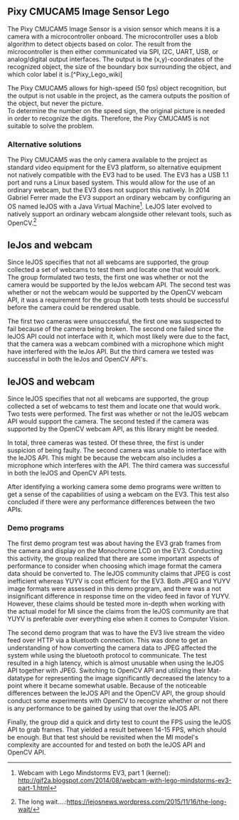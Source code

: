 ## Pixy CMUCAM5 Image Sensor Lego
The Pixy CMUCAM5 Image Sensor is a vision sensor which means it is a camera with a microcontroller onboard. The microcontroller uses a blob algorithm to detect objects based on color. The result from the microcontroller is then either communicated via SPI, I2C, UART, USB, or analog/digital output interfaces. The output is the (x,y)-coordinates of the recognized object, the size of the boundary box surrounding the object, and which color label it is.[^Pixy_Lego_wiki]

The Pixy CMUCAM5 allows for high-speed (50 fps) object recognition, but the output is not usable in the project, as the camera outputs the position of the object, but never the picture.  
To determine the number on the speed sign, the original picture is needed in order to recognize the digits. Therefore, the Pixy CMUCAM5 is not suitable to solve the problem. 

### Alternative solutions
The Pixy CMUCAM5 was the only camera available to the project as standard video equipment for the EV3 platform, so alternative equipment not natively compatible with the EV3 had to be used.
The EV3 has a USB 1.1 port and runs a Linux based system. This would allow for the use of an ordinary webcam, but the EV3 does not support this natively.
In 2014 Gabriel Ferrer made the EV3 support an ordinary webcam by configuring an OS named leJOS with a Java Virtual Machine[^Webcam_with_Lego_Mindstorms_EV3].
LeJOS later evolved to natively support an ordinary webcam alongside other relevant tools, such as OpenCV.[^lejos_091_release]

## leJos and webcam
Since leJOS specifies that not all webcams are supported, the group collected a set of webcams to test them and locate one that would work. The group formulated two tests, the first one was whether or not the camera would be supported by the leJos webcam API. The second test was whether or not the webcam would be supported by the OpenCV webcam API, it was a requirement for the group that both tests should be successful before the camera could be rendered usable. 

The first two cameras were unsuccessful, the first one was suspected to fail because of the camera being broken. The second one failed since the leJOS API could not interface with it, which most likely were due to the fact, that the camera was a webcam combined with a microphone which might have interfered with the leJos API. But the third camera we tested was successful in both the leJos and OpenCV API's. 

## leJOS and webcam
Since leJOS specifies that not all webcams are supported, the group collected a set of webcams to test them and locate one that would work. Two tests were performed. The first was whether or not the leJOS webcam API would support the camera. 
The second tested if the camera was supported by the OpenCV webcam API, as this library might be needed.

In total, three cameras was tested.
Of these three, the first is under suspicion of being faulty.
The second camera was unable to interface with the leJOS API. This might be because the webcam also includes a microphone which interferes with the API.
The third camera was successful in both the leJOS and OpenCV API tests.

After identifying a working camera some demo programs were written to get a sense of the capabilities of using a webcam on the EV3. This test also concluded if there were any performance differences between the two APIs.

### Demo programs
The first demo program test was about having the EV3 grab frames from the camera and display on the Monochrome LCD on the EV3. Conducting this activity, the group realized that there are some important aspects of performance to consider when choosing which image format the camera data should be converted to. The leJOS community claims that JPEG is cost inefficient whereas YUYV is cost efficient for the EV3. Both JPEG and YUYV image formats were assessed in this demo program, and there was a not insignificant difference in response time on the video feed in favor of YUYV. However, these claims should be tested more in-depth when working with the actual model for MI since the claims from the leJOS community are that YUYV is preferable over everything else when it comes to Computer Vision.

The second demo program that was to have the EV3 live stream the video feed over HTTP via a bluetooth connection.
This was done to get an understanding of how converting the camera data to JPEG affected the system while using the bluetooth protocol to communicate.
The test resulted in a high latency, which is almost unusable when using the leJOS API together with JPEG. Switching to OpenCV API and utilizing their Mat-datatype for representing the image significantly decreased the latency to a point where it became somewhat usable.
Because of the noticeable differences between the leJOS API and the OpenCV API, the group should conduct some experiments with OpenCV to recognize whether or not there is any performance to be gained by using that over the leJOS API.

Finally, the group did a quick and dirty test to count the FPS using the leJOS API to grab frames. That yielded a result between 14-15 FPS, which should be enough. But that test should be revisited when the MI model's complexity are accounted for and tested on both the leJOS API and OpenCV API.


[^Webcam_with_Lego_Mindstorms_EV3]: Webcam with Lego Mindstorms EV3, part 1 (kernel): http://gjf2a.blogspot.com/2014/08/webcam-with-lego-mindstorms-ev3-part-1.html
[^lejos_091_release]: The long wait….:https://lejosnews.wordpress.com/2015/11/16/the-long-wait/
